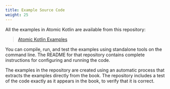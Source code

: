 ```yaml
---
title: Example Source Code
weight: 25
---
```


All the examples in Atomic Kotlin are available from this repository:

> [Atomic Kotlin Examples](https://github.com/BruceEckel/AtomicKotlinExamples)

You can compile, run, and test the examples using standalone tools on the
command line. The README for that repository contains complete instructions for
configuring and running the code.

The examples in the repository are created using an automatic process that
extracts the examples directly from the book. The repository includes a test of
the code exactly as it appears in the book, to verify that it is correct.

